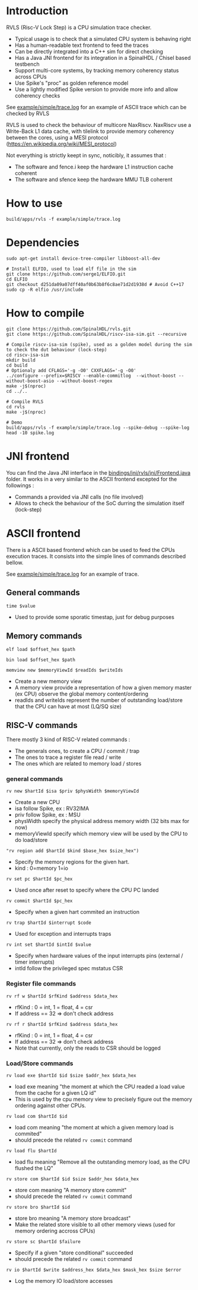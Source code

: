 # Introduction

RVLS (Risc-V Lock Step) is a CPU simulation trace checker.
- Typical usage is to check that a simulated CPU system is behaving right
- Has a human-readable text frontend to feed the traces
- Can be directly integrated into a C++ sim for direct checking
- Has a Java JNI frontend for its integration in a SpinalHDL / Chisel based testbench
- Support multi-core systems, by tracking memory coherency status across CPUs
- Use Spike's "proc" as golden reference model
- Use a lightly modified Spike version to provide more info and allow coherency checks

See [example/simple/trace.log](example/simple/trace.log) for an example of ASCII trace which can be checked by RVLS

RVLS is used to check the behaviour of multicore NaxRiscv. 
NaxRiscv use a Write-Back L1 data cache, with tilelink to provide memory coherency between the cores, using a MESI protocol (https://en.wikipedia.org/wiki/MESI_protocol)

Not everything is strictly keept in sync, noticibly, it assumes that :
- The software and fence.i  keep the hardware L1 instruction cache coherent
- The software and sfence keep the hardware MMU TLB coherent

# How to use

```shell
build/apps/rvls -f example/simple/trace.log
```

# Dependencies

```shell
sudo apt-get install device-tree-compiler libboost-all-dev

# Install ELFIO, used to load elf file in the sim 
git clone https://github.com/serge1/ELFIO.git
cd ELFIO
git checkout d251da09a07dff40af0b63b8f6c8ae71d2d1938d # Avoid C++17
sudo cp -R elfio /usr/include
```

# How to compile

```shell
git clone https://github.com/SpinalHDL/rvls.git
git clone https://github.com/SpinalHDL/riscv-isa-sim.git --recursive

# Compile riscv-isa-sim (spike), used as a golden model during the sim to check the dut behaviour (lock-step)
cd riscv-isa-sim
mkdir build
cd build
# Optionaly add CFLAGS='-g -O0' CXXFLAGS='-g -O0'
../configure --prefix=$RISCV --enable-commitlog  --without-boost --without-boost-asio --without-boost-regex
make -j$(nproc)
cd ../..

# Compile RVLS
cd rvls
make -j$(nproc)

# Demo
build/apps/rvls -f example/simple/trace.log --spike-debug --spike-log
head -10 spike.log
```
   
# JNI frontend

You can find the Java JNI interface in the [bindings/jni/rvls/jni/Frontend.java](bindings/jni/rvls/jni/Frontend.java) folder. It works in a very similar to the ASCII frontend excepted for the followings : 
- Commands a provided via JNI calls (no file involved)
- Allows to check the behaviour of the SoC durring the simulation itself (lock-step) 

# ASCII frontend

There is a ASCII based frontend which can be used to feed the CPUs execution traces.
It consists into the simple lines of commands described bellow. 

See [example/simple/trace.log](example/simple/trace.log) for an example of trace.

## General commands

`time $value`
- Used to provide some sporatic timestap, just for debug purposes

## Memory commands

`elf load $offset_hex $path`

`bin load $offset_hex $path`

`memview new $memoryViewId $readIds $writeIds`
- Create a new memory view
- A memory view provide a representation of how a given memory master (ex CPU) observe the global memory content/ordering
- readIds and writeIds represent the number of outstanding load/store that the CPU can have at most (LQ/SQ size)


## RISC-V commands

There mostly 3 kind of RISC-V related commands :
- The generals ones, to create a CPU / commit / trap
- The ones to trace a register file read / write
- The ones which are related to memory load / stores

### general commands

`rv new $hartId $isa $priv $physWidth $memoryViewId`
- Create a new CPU
- isa follow Spike, ex : RV32IMA
- priv follow Spike, ex : MSU
- physWidth specify the physical address memory width (32 bits max for now)
- memoryViewId specify which memory view will be used by the CPU to do load/store

`"rv region add $hartId $kind $base_hex $size_hex")`
- Specify the memory regions for the given hart.
- kind : 0=memory 1=io

`rv set pc $hartId $pc_hex`
- Used once after reset to specify where the CPU PC landed

`rv commit $hartId $pc_hex`
- Specify when a given hart commited an instruction

`rv trap $hartId $interrupt $code`
- Used for exception and interrupts traps

`rv int set $hartId $intId $value`
- Specify when hardware values of the input interrupts pins (external / timer interrupts)
- intId follow the privileged spec mstatus CSR 

### Register file commands 

`rv rf w $hartId $rfKind $address $data_hex`
- rfKind : 0 = int, 1 = float, 4 = csr 
- If address == 32 => don't check address

`rv rf r $hartId $rfKind $address $data_hex`
- rfKind : 0 = int, 1 = float, 4 = csr 
- If address == 32 => don't check address
- Note that currently, only the reads to CSR should be logged

### Load/Store commands
`rv load exe $hartId $id $size $addr_hex $data_hex`
- load exe meaning "the moment at which the CPU readed a load value from the cache for a given LQ id"
- This is used by the cpu memory view to precisely figure out the memory ordering against other CPUs.

`rv load com $hartId $id`
- load com meaning "the moment at which a given memory load is commited"
- should precede the related `rv commit` command

`rv load flu $hartId`
- load flu meaning "Remove all the outstanding memory load, as the CPU flushed the LQ"

`rv store com $hartId $id $size $addr_hex $data_hex`
- store com meaning "A memory store commit"
- should precede the related `rv commit` command

`rv store bro $hartId $id`
- store bro meaning "A memory store broadcast"
- Make the related store visible to all other memory views (used for memory ordering accross CPUs)

`rv store sc $hartId $failure`
- Specify if a given "store conditional" succeeded
- should precede the related `rv commit` command

`rv io $hartId $write $address_hex $data_hex $mask_hex $size $error`
- Log the memory IO load/store accesses
